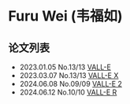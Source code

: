 # Furu Wei (韦福如)


## 论文列表

- 2023.01.05 No.13/13 [VALL-E](../Models/Speech_LLM/2023.01.05_VALL-E.md)
- 2023.03.07 No.13/13 [VALL-E X](../Models/Speech_LLM/2023.03.07_VALL-E_X.md)
- 2024.06.08 No.09/09 [VALL-E 2](../Models/Speech_LLM/2024.06.08_VALL-E2.md)
- 2024.06.12 No.10/10 [VALL-E R](../Models/Speech_LLM/2024.06.12_VALL-E_R.md)